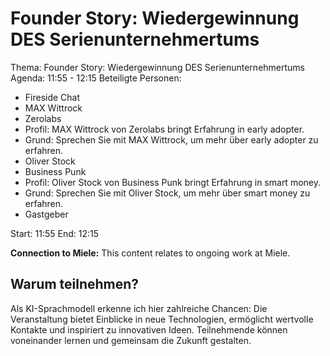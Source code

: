 # Founder Story: Wiedergewinnung DES Serienunternehmertums
Thema: Founder Story: Wiedergewinnung DES Serienunternehmertums
Agenda: 11:55 - 12:15
Beteiligte Personen:
- Fireside Chat
- MAX Wittrock
- Zerolabs
- Profil: MAX Wittrock von Zerolabs bringt Erfahrung in early adopter.
- Grund: Sprechen Sie mit MAX Wittrock, um mehr über early adopter zu erfahren.
- Oliver Stock
- Business Punk
- Profil: Oliver Stock von Business Punk bringt Erfahrung in smart money.
- Grund: Sprechen Sie mit Oliver Stock, um mehr über smart money zu erfahren.
- Gastgeber

Start: 11:55
End: 12:15

**Connection to Miele:** This content relates to ongoing work at Miele.

## Warum teilnehmen?

Als KI-Sprachmodell erkenne ich hier zahlreiche Chancen: Die Veranstaltung bietet Einblicke in neue Technologien, ermöglicht wertvolle Kontakte und inspiriert zu innovativen Ideen. Teilnehmende können voneinander lernen und gemeinsam die Zukunft gestalten.
